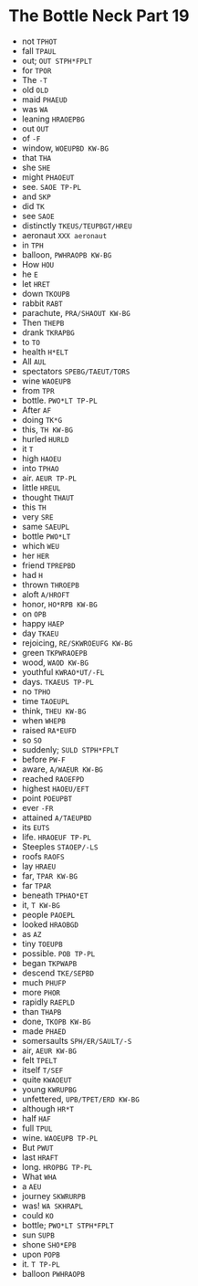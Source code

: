 # The Bottle Neck Part 19

* not `TPHOT`
* fall `TPAUL`
* out; `OUT STPH*FPLT`
* for `TPOR`
* The `-T`
* old `OLD`
* maid `PHAEUD`
* was `WA`
* leaning `HRAOEPBG`
* out `OUT`
* of `-F`
* window, `WOEUPBD KW-BG`
* that `THA`
* she `SHE`
* might `PHAOEUT`
* see. `SAOE TP-PL`
* and `SKP`
* did `TK`
* see `SAOE`
* distinctly `TKEUS/TEUPBGT/HREU`
* aeronaut `XXX aeronaut`
* in `TPH`
* balloon, `PWHRAOPB KW-BG`
* How `HOU`
* he `E`
* let `HRET`
* down `TKOUPB`
* rabbit `RABT`
* parachute, `PRA/SHAOUT KW-BG`
* Then `THEPB`
* drank `TKRAPBG`
* to `TO`
* health `H*ELT`
* All `AUL`
* spectators `SPEBG/TAEUT/TORS`
* wine `WAOEUPB`
* from `TPR`
* bottle. `PWO*LT TP-PL`
* After `AF`
* doing `TK*G`
* this, `TH KW-BG`
* hurled `HURLD`
* it `T`
* high `HAOEU`
* into `TPHAO`
* air. `AEUR TP-PL`
* little `HREUL`
* thought `THAUT`
* this `TH`
* very `SRE`
* same `SAEUPL`
* bottle `PWO*LT`
* which `WEU`
* her `HER`
* friend `TPREPBD`
* had `H`
* thrown `THROEPB`
* aloft `A/HROFT`
* honor, `HO*RPB KW-BG`
* on `OPB`
* happy `HAEP`
* day `TKAEU`
* rejoicing, `RE/SKWROEUFG KW-BG`
* green `TKPWRAOEPB`
* wood, `WAOD KW-BG`
* youthful `KWRAO*UT/-FL`
* days. `TKAEUS TP-PL`
* no `TPHO`
* time `TAOEUPL`
* think, `THEU KW-BG`
* when `WHEPB`
* raised `RA*EUFD`
* so `SO`
* suddenly; `SULD STPH*FPLT`
* before `PW-F`
* aware, `A/WAEUR KW-BG`
* reached `RAOEFPD`
* highest `HAOEU/EFT`
* point `POEUPBT`
* ever `-FR`
* attained `A/TAEUPBD`
* its `EUTS`
* life. `HRAOEUF TP-PL`
* Steeples `STAOEP/-LS`
* roofs `RAOFS`
* lay `HRAEU`
* far, `TPAR KW-BG`
* far `TPAR`
* beneath `TPHAO*ET`
* it, `T KW-BG`
* people `PAOEPL`
* looked `HRAOBGD`
* as `AZ`
* tiny `TOEUPB`
* possible. `POB TP-PL`
* began `TKPWAPB`
* descend `TKE/SEPBD`
* much `PHUFP`
* more `PHOR`
* rapidly `RAEPLD`
* than `THAPB`
* done, `TKOPB KW-BG`
* made `PHAED`
* somersaults `SPH/ER/SAULT/-S`
* air, `AEUR KW-BG`
* felt `TPELT`
* itself `T/SEF`
* quite `KWAOEUT`
* young `KWRUPBG`
* unfettered, `UPB/TPET/ERD KW-BG`
* although `HR*T`
* half `HAF`
* full `TPUL`
* wine. `WAOEUPB TP-PL`
* But `PWUT`
* last `HRAFT`
* long. `HROPBG TP-PL`
* What `WHA`
* a `AEU`
* journey `SKWRURPB`
* was! `WA SKHRAPL`
* could `KO`
* bottle; `PWO*LT STPH*FPLT`
* sun `SUPB`
* shone `SHO*EPB`
* upon `POPB`
* it. `T TP-PL`
* balloon `PWHRAOPB`
